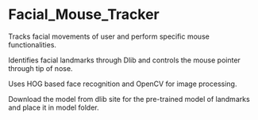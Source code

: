 # Facial_Mouse_Tracker
Tracks facial movements of user and perform specific mouse functionalities.

Identifies facial landmarks through Dlib and controls the mouse pointer through tip of nose.

Uses HOG based face recognition and OpenCV for image processing.

Download the model from dlib site for the pre-trained model of landmarks and place it in model folder.
